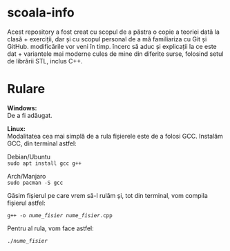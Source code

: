 # scoala-info

Acest repository a fost creat cu scopul de a păstra o copie a teoriei dată la clasă + exerciții, dar și cu scopul personal de a mă familiariza cu Git și GitHub.
modificările vor veni în timp. încerc să aduc și explicații la ce este dat + variantele mai moderne cules de mine din diferite surse, folosind setul de librării STL, inclus C++.

# Rulare

**Windows:**<br>
De a fi adăugat.

**Linux:** <br>
Modalitatea cea mai simplă de a rula fișierele este de a folosi GCC. Instalăm GCC, din terminal astfel:<br>

Debian/Ubuntu
<br>
<code>sudo apt install gcc g++</code>

Arch/Manjaro
<br>
<code>sudo pacman -S gcc</code>

Găsim fișierul pe care vrem să-l rulăm și, tot din terminal, vom compila fișierul astfel:

<code>g++ -o *nume_fisier* *nume_fisier*.cpp</code>

Pentru al rula, vom face astfel:

<code>./*nume_fisier*</code>
